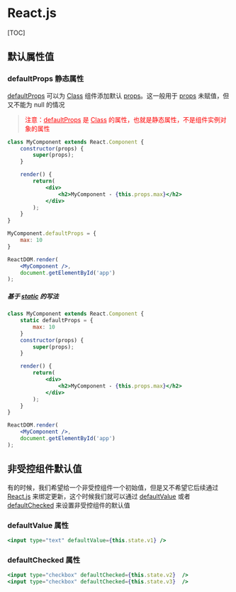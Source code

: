 # React.js

[TOC]

## 默认属性值

### defaultProps 静态属性

<u>defaultProps</u> 可以为 <u>Class</u> 组件添加默认 <u>props</u>。这一般用于 <u>props</u> 未赋值，但又不能为 null 的情况

> <span style="color:red">注意：<u>defaultProps</u> 是 <u>Class</u> 的属性，也就是静态属性，不是组件实例对象的属性</span>

```jsx
class MyComponent extends React.Component {
    constructor(props) {
        super(props);
    }

    render() {
        return(
            <div>
                <h2>MyComponent - {this.props.max}</h2>
            </div>
        );
    }
}

MyComponent.defaultProps = {
    max: 10
}

ReactDOM.render(
    <MyComponent />,
    document.getElementById('app')
);
```

##### 基于 <u>static</u> 的写法

```jsx
class MyComponent extends React.Component {
  	static defaultProps = {
      	max: 10
    }
    constructor(props) {
        super(props);
    }

    render() {
        return(
            <div>
                <h2>MyComponent - {this.props.max}</h2>
            </div>
        );
    }
}

ReactDOM.render(
    <MyComponent />,
    document.getElementById('app')
);
```



## 非受控组件默认值

有的时候，我们希望给一个非受控组件一个初始值，但是又不希望它后续通过 <u>React.js</u> 来绑定更新，这个时候我们就可以通过 <u>defaultValue</u> 或者 <u>defaultChecked</u> 来设置非受控组件的默认值

### defaultValue 属性

```jsx
<input type="text" defaultValue={this.state.v1} />
```

### defaultChecked 属性

```jsx
<input type="checkbox" defaultChecked={this.state.v2}  />
<input type="checkbox" defaultChecked={this.state.v3}  />
```
